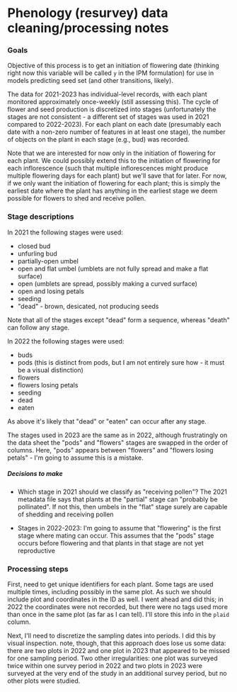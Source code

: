 # Phenology (resurvey) data cleaning/processing notes

### Goals

Objective of this process is to get an initiation of flowering date (thinking right now this variable will be called `y` in the IPM formulation) for use in models predicting seed set (and other transitions, likely).

The data for 2021-2023 has individual-level records, with each plant monitored approximately once-weekly (still assessing this). The cycle of flower and seed production is discretized into stages (unfortunately the stages are not consistent - a different set of stages was used in 2021 compared to 2022-2023). For each plant on each date (presumably each date with a non-zero number of features in at least one stage), the number of objects on the plant in each stage (e.g., bud) was recorded. 

Note that we are interested for now only in the initiation of flowering for each plant. We could possibly extend this to the initiation of flowering for each inflorescence (such that multiple inflorescences might produce multiple flowering days for each plant) but we'll save that for later. For now, if we only want the initiation of flowering for each plant; this is simply the earliest date where the plant has anything in the earliest stage we deem possible for flowers to shed and receive pollen.

### Stage descriptions

In 2021 the following stages were used:

* closed bud
* unfurling bud
* partially-open umbel
* open and flat umbel (umblets are not fully spread and make a flat surface)
* open (umblets are spread, possibly making a curved surface)
* open and losing petals
* seeding
* "dead" - brown, desicated, not producing seeds

Note that all of the stages except "dead" form a sequence, whereas "death" can follow any stage.

In 2022 the following stages were used:

* buds
* pods (this is distinct from pods, but I am not entirely sure how - it must be a visual distinction)
* flowers
* flowers losing petals
* seeding
* dead
* eaten

As above it's likely that "dead" or "eaten" can occur after any stage.

The stages used in 2023 are the same as in 2022, although frustratingly on the data sheet the "pods" and "flowers" stages are swapped in the order of columns. Here, "pods" appears between "flowers" and "flowers losing petals" - I'm going to assume this is a mistake.

##### Decisions to make

* Which stage in 2021 should we classify as "receiving pollen"? The 2021 metadata file says that plants at the "partial" stage can "probably be pollinated". If not this, then umbels in the "flat" stage surely are capable of shedding and receiving pollen

* Stages in 2022-2023: I'm going to assume that "flowering" is the first stage where mating can occur. This assumes that the "pods" stage occurs before flowering and that plants in that stage are not yet reproductive

### Processing steps

First, need to get unique identifiers for each plant. Some tags are used multiple times, including possibly in the same plot. As such we should include plot and coordinates in the ID as well. I went ahead and did this; in 2022 the coordinates were not recorded, but there were no tags used more than once in the same plot (as far as I can tell). I'll store this info in the `plaid` column.

Next, I'll need to discretize the sampling dates into periods. I did this by visual inspection. note, though, that this approach does lose us some data: there are two plots in 2022 and one plot in 2023 that appeared to be missed for one sampling period. Two other irregularities: one plot was surveyed twice within one survey period in 2022 and two plots in 2023 were surveyed at the very end of the study in an additional survey period, but no other plots were studied.


